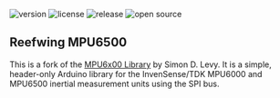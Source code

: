 ![version](https://img.shields.io/github/v/tag/Reefwing-Software/Reefwing-AHRS) ![license](https://img.shields.io/badge/license-MIT-green) ![release](https://img.shields.io/github/release-date/Reefwing-Software/Reefwing-AHRS?color="red") ![open source](https://badgen.net/badge/open/source/blue?icon=github)

## Reefwing MPU6500

This is a fork of the [MPU6x00 Library](https://github.com/simondlevy/MPU6x00) by Simon D. Levy. It is a simple, header-only Arduino library for the InvenSense/TDK MPU6000 and MPU6500 inertial measurement units using
the SPI bus.  


